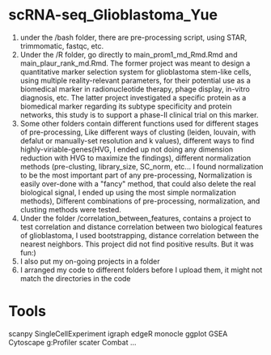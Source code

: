 # scRNA-seq_Glioblastoma_Yue
1. under the /bash folder, there are pre-processing script, using STAR, trimmomatic, fastqc, etc.
2. Under the /R folder, go directly to main_prom1_md_Rmd.Rmd and main_plaur_rank_md.Rmd. The former project was meant to design a quantitative marker selection system for glioblastoma stem-like cells, using multiple reality-relevant parameters, for their potential use as a biomedical marker in radionucleotide therapy, phage display, in-vitro diagnosis, etc. The latter project investigated a specific protein as a biomedical marker regarding its subtype specificity and protein networks, this study is to support a phase-II clinical trial on this marker. 
3. Some other folders contain different functions used for different stages of pre-processing, Like different ways of clusting (leiden, louvain, with defalut or manually-set resolution and k values), different ways to find highly-viriable-genes(HVG, I ended up not doing any dimension reduction with HVG to maximize the findings), different normalization methods (pre-clusting, library_size, SC_norm, etc... I found normalization to be the most important part of any pre-processing, Normalization is easily over-done with a "fancy" method, that could also delete the real biological signal, I ended up using the most simple normalization methods), Different combinations of pre-processing, normalization, and clusting methods were tested.
4. Under the folder /correlation_between_features, contains a project to test correlation and distance correlation between two biological features of glioblastoma, I used bootstrapping, distance correlation between the nearest neighbors. This project did not find positive results. But it was fun:)
5. I also put my on-going projects in a folder  
6. I arranged my code to different folders before I upload them, it might not match the directories in the code  

# Tools
scanpy
SingleCellExperiment
igraph
edgeR
monocle
ggplot
GSEA 
Cytoscape
g:Profiler
scater
Combat
...
